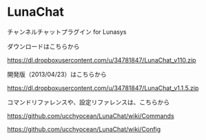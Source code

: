 LunaChat
========

チャンネルチャットプラグイン for Lunasys

ダウンロードはこちらから

https://dl.dropboxusercontent.com/u/34781847/LunaChat_v110.zip

開発版（2013/04/23）はこちらから

https://dl.dropboxusercontent.com/u/34781847/LunaChat_v1.1.5.zip

コマンドリファレンスや、設定リファレンスは、こちらから

https://github.com/ucchyocean/LunaChat/wiki/Commands

https://github.com/ucchyocean/LunaChat/wiki/Config
